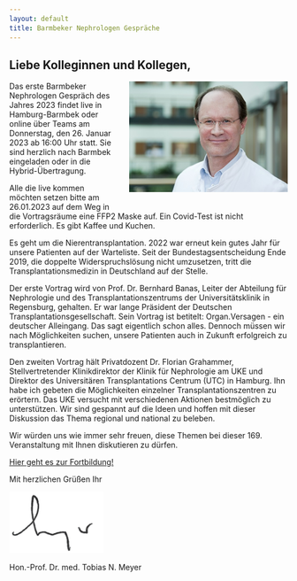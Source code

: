 ```yaml
---
layout: default
title: Barmbeker Nephrologen Gespräche
---
```

## Liebe Kolleginnen und Kollegen,   

<img src="/assets/images/CA_Meyer.jpg" height="200rem" alt="Portraitfoto Hon. Prof. Dr. Tobias N. Meyer" style="float:right; margin-left:20px; margin-bottom:20px;">Das erste Barmbeker Nephrologen Gespräch des Jahres 2023 findet live in Hamburg-Barmbek oder online über Teams am Donnerstag, den 26. Januar 2023 ab 16:00 Uhr statt. Sie sind herzlich nach Barmbek eingeladen oder in die Hybrid-Übertragung.      

Alle die live kommen möchten setzen bitte am 26.01.2023 auf dem Weg in die Vortragsräume eine FFP2 Maske auf. Ein Covid-Test ist nicht erforderlich. Es gibt Kaffee und Kuchen.   
   
Es geht um die Nierentransplantation. 2022 war erneut kein gutes Jahr für unsere Patienten auf der Warteliste. Seit der Bundestagsentscheidung Ende 2019, die doppelte Widerspruchslösung nicht umzusetzen, tritt die Transplantationsmedizin in Deutschland auf der Stelle.         
   
Der erste Vortrag wird von Prof. Dr. Bernhard Banas, Leiter der Abteilung für Nephrologie und des Transplantationszentrums der Universitätsklinik in Regensburg, gehalten. Er war lange Präsident der Deutschen Transplantationsgesellschaft. Sein Vortrag ist betitelt: Organ.Versagen - ein deutscher Alleingang. Das sagt eigentlich schon alles. Dennoch müssen wir nach Möglichkeiten suchen, unsere Patienten auch in Zukunft erfolgreich zu transplantieren.         

Den zweiten Vortrag hält Privatdozent Dr. Florian Grahammer, Stellvertretender Klinikdirektor der Klinik für Nephrologie am UKE und Direktor des Universitären Transplantations Centrum (UTC) in Hamburg. Ihn habe ich gebeten die Möglichkeiten einzelner Transplantationszentren zu erörtern. Das UKE versucht mit verschiedenen Aktionen bestmöglich zu unterstützen. Wir sind gespannt auf die Ideen und hoffen mit dieser Diskussion das Thema regional und national zu beleben.       
    
Wir würden uns wie immer sehr freuen, diese Themen bei dieser 169. Veranstaltung mit Ihnen diskutieren zu dürfen.         

<a class="button" href="https://teams.microsoft.com/l/meetup-join/19%3ameeting_YmUxOTUxMDQtOWQ3MC00MWNkLWJhZmQtODZkMGRiMmM0OGE3%40thread.v2/0?context=%7b%22Tid%22%3a%22e6160a47-a12e-4ab1-be56-bddd09456693%22%2c%22Oid%22%3a%2254de3200-43af-4cbb-8fde-9d0457be7bcb%22%7d" target="_blank">Hier geht es zur Fortbildung!</a>  

Mit herzlichen Grüßen Ihr  

![Unterschrift Prof. Meyer](/assets/images/unterschrift-meyer.png)  

Hon.-Prof. Dr. med. Tobias N. Meyer  
